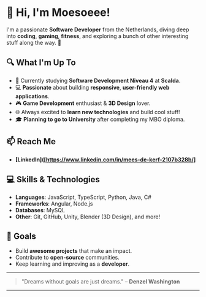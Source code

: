 # 👋 Hi, I'm **Moesoeee**!

I'm a passionate **Software Developer** from the Netherlands, diving deep into **coding**, **gaming**, **fitness**, and exploring a bunch of other interesting stuff along the way. 🚀

## 🔍 What I'm Up To

- 🌱 Currently studying **Software Development Niveau 4** at **Scalda**.
- 💻 **Passionate** about building **responsive**, **user-friendly web applications**.
- 🎮 **Game Development** enthusiast & **3D Design** lover.
- 🌐 Always excited to **learn new technologies** and build cool stuff!
- 🎓 **Planning to go to University** after completing my MBO diploma.

## 📫 Reach Me

- **[LinkedIn]([https://www.linkedin.com/in/mees-de-kerf-2107b328b/]**  

## 💻 Skills & Technologies

- **Languages**: JavaScript, TypeScript, Python, Java, C#
- **Frameworks**: Angular, Node.js 
- **Databases**:  MySQL
- **Other**: Git, GitHub, Unity, Blender (3D Design), and more!

## 🎯 Goals

- Build **awesome projects** that make an impact.
- Contribute to **open-source** communities.
- Keep learning and improving as a **developer**.

---

> "Dreams without goals are just dreams." – **Denzel Washington**

---


